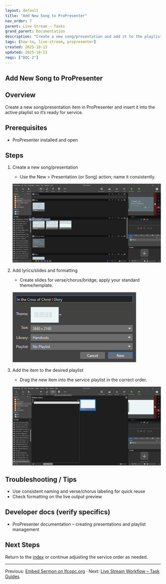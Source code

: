 ```yaml
---
layout: default
title: "Add New Song to ProPresenter"
nav_order: 7
parent: Live Stream – Tasks
grand_parent: Documentation
description: "Create a new song/presentation and add it to the playlist."
tags: [how-to, live-stream, propresenter]
created: 2025-10-13
updated: 2025-10-13
reqs: ["DOC-2"]
---
```


## Add New Song to ProPresenter

## Overview

Create a new song/presentation item in ProPresenter and insert it into the active playlist so it’s ready for service.

## Prerequisites

- ProPresenter installed and open

## Steps

1) Create a new song/presentation
   - Use the New > Presentation (or Song) action; name it consistently.

   ![Create new song – 11:34:04](../../SourceScrennshots/Screenshot%202025-09-21%20113404.png)

2) Add lyrics/slides and formatting
   - Create slides for verse/chorus/bridge; apply your standard theme/template.

   ![Edit slides – 11:34:33](../../SourceScrennshots/Screenshot%202025-09-21%20113433.png)

3) Add the item to the desired playlist
   - Drag the new item into the service playlist in the correct order.

   ![Add to playlist – 11:35:58](../../SourceScrennshots/Screenshot%202025-09-21%20113558.png)

## Troubleshooting / Tips

- Use consistent naming and verse/chorus labeling for quick reuse
- Check formatting on the live output preview

## Developer docs (verify specifics)

- ProPresenter documentation – creating presentations and playlist management

## Next Steps

Return to the [index](../index-live-stream.md) or continue adjusting the service order as needed.

---

Previous: [Embed Sermon on lfcopc.org](06-embed-on-lfcopc-website.md) · Next: [Live Stream Workflow – Task Guides](../index-live-stream.md)
